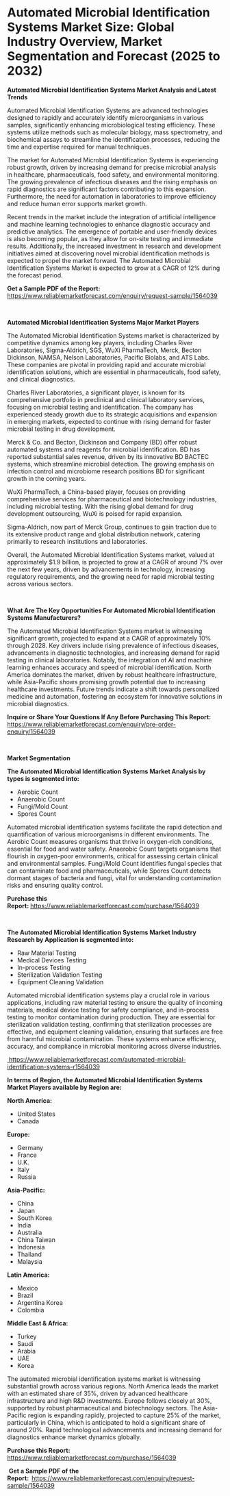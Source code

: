 <p><h1>Automated Microbial Identification Systems Market Size: Global Industry Overview, Market Segmentation and Forecast (2025 to 2032)</h1></p><p><strong>Automated Microbial Identification Systems Market Analysis and Latest Trends</strong></p>
<p><p>Automated Microbial Identification Systems are advanced technologies designed to rapidly and accurately identify microorganisms in various samples, significantly enhancing microbiological testing efficiency. These systems utilize methods such as molecular biology, mass spectrometry, and biochemical assays to streamline the identification processes, reducing the time and expertise required for manual techniques.</p><p>The market for Automated Microbial Identification Systems is experiencing robust growth, driven by increasing demand for precise microbial analysis in healthcare, pharmaceuticals, food safety, and environmental monitoring. The growing prevalence of infectious diseases and the rising emphasis on rapid diagnostics are significant factors contributing to this expansion. Furthermore, the need for automation in laboratories to improve efficiency and reduce human error supports market growth.</p><p>Recent trends in the market include the integration of artificial intelligence and machine learning technologies to enhance diagnostic accuracy and predictive analytics. The emergence of portable and user-friendly devices is also becoming popular, as they allow for on-site testing and immediate results. Additionally, the increased investment in research and development initiatives aimed at discovering novel microbial identification methods is expected to propel the market forward. The Automated Microbial Identification Systems Market is expected to grow at a CAGR of 12% during the forecast period.</p></p>
<p><strong>Get a Sample PDF of the Report:&nbsp;</strong> <a href="https://www.reliablemarketforecast.com/enquiry/request-sample/1564039?utm_campaign=2947&utm_medium=2&utm_source=Github&utm_content=ia&utm_term=14042025&utm_id=automated-microbial-identification-systems">https://www.reliablemarketforecast.com/enquiry/request-sample/1564039</a></p>
<p>&nbsp;</p>
<p><strong>Automated Microbial Identification Systems Major Market Players</strong></p>
<p><p>The Automated Microbial Identification Systems market is characterized by competitive dynamics among key players, including Charles River Laboratories, Sigma-Aldrich, SGS, WuXi PharmaTech, Merck, Becton Dickinson, NAMSA, Nelson Laboratories, Pacific Biolabs, and ATS Labs. These companies are pivotal in providing rapid and accurate microbial identification solutions, which are essential in pharmaceuticals, food safety, and clinical diagnostics.</p><p>Charles River Laboratories, a significant player, is known for its comprehensive portfolio in preclinical and clinical laboratory services, focusing on microbial testing and identification. The company has experienced steady growth due to its strategic acquisitions and expansion in emerging markets, expected to continue with rising demand for faster microbial testing in drug development.</p><p>Merck & Co. and Becton, Dickinson and Company (BD) offer robust automated systems and reagents for microbial identification. BD has reported substantial sales revenue, driven by its innovative BD BACTEC systems, which streamline microbial detection. The growing emphasis on infection control and microbiome research positions BD for significant growth in the coming years.</p><p>WuXi PharmaTech, a China-based player, focuses on providing comprehensive services for pharmaceutical and biotechnology industries, including microbial testing. With the rising global demand for drug development outsourcing, WuXi is poised for rapid expansion.</p><p>Sigma-Aldrich, now part of Merck Group, continues to gain traction due to its extensive product range and global distribution network, catering primarily to research institutions and laboratories.</p><p>Overall, the Automated Microbial Identification Systems market, valued at approximately $1.9 billion, is projected to grow at a CAGR of around 7% over the next few years, driven by advancements in technology, increasing regulatory requirements, and the growing need for rapid microbial testing across various sectors.</p></p>
<p>&nbsp;</p>
<p><strong>What Are The Key Opportunities For Automated Microbial Identification Systems Manufacturers?</strong></p>
<p><p>The Automated Microbial Identification Systems market is witnessing significant growth, projected to expand at a CAGR of approximately 10% through 2028. Key drivers include rising prevalence of infectious diseases, advancements in diagnostic technologies, and increasing demand for rapid testing in clinical laboratories. Notably, the integration of AI and machine learning enhances accuracy and speed of microbial identification. North America dominates the market, driven by robust healthcare infrastructure, while Asia-Pacific shows promising growth potential due to increasing healthcare investments. Future trends indicate a shift towards personalized medicine and automation, fostering an ecosystem for innovative solutions in microbial diagnostics.</p></p>
<p><strong>Inquire or Share Your Questions If Any Before Purchasing This Report:</strong> <a href="https://www.reliablemarketforecast.com/enquiry/pre-order-enquiry/1564039?utm_campaign=2947&utm_medium=2&utm_source=Github&utm_content=ia&utm_term=14042025&utm_id=automated-microbial-identification-systems">https://www.reliablemarketforecast.com/enquiry/pre-order-enquiry/1564039</a></p>
<p>&nbsp;</p>
<p><strong>Market Segmentation</strong></p>
<p><strong>The Automated Microbial Identification Systems Market Analysis by types is segmented into:</strong></p>
<p><ul><li>Aerobic Count</li><li>Anaerobic Count</li><li>Fungi/Mold Count</li><li>Spores Count</li></ul></p>
<p><p>Automated microbial identification systems facilitate the rapid detection and quantification of various microorganisms in different environments. The Aerobic Count measures organisms that thrive in oxygen-rich conditions, essential for food and water safety. Anaerobic Count targets organisms that flourish in oxygen-poor environments, critical for assessing certain clinical and environmental samples. Fungi/Mold Count identifies fungal species that can contaminate food and pharmaceuticals, while Spores Count detects dormant stages of bacteria and fungi, vital for understanding contamination risks and ensuring quality control.</p></p>
<p><strong>Purchase this Report:&nbsp;</strong><a href="https://www.reliablemarketforecast.com/purchase/1564039?utm_campaign=2947&utm_medium=2&utm_source=Github&utm_content=ia&utm_term=14042025&utm_id=automated-microbial-identification-systems">https://www.reliablemarketforecast.com/purchase/1564039</a></p>
<p>&nbsp;</p>
<p><strong>The Automated Microbial Identification Systems Market Industry Research by Application is segmented into:</strong></p>
<p><ul><li>Raw Material Testing</li><li>Medical Devices Testing</li><li>In-process Testing</li><li>Sterilization Validation Testing</li><li>Equipment Cleaning Validation</li></ul></p>
<p><p>Automated microbial identification systems play a crucial role in various applications, including raw material testing to ensure the quality of incoming materials, medical device testing for safety compliance, and in-process testing to monitor contamination during production. They are essential for sterilization validation testing, confirming that sterilization processes are effective, and equipment cleaning validation, ensuring that surfaces are free from harmful microbial contamination. These systems enhance efficiency, accuracy, and compliance in microbial monitoring across diverse industries.</p></p>
<p><a href="https://www.reliablemarketforecast.com/automated-microbial-identification-systems-r1564039?utm_campaign=2947&utm_medium=2&utm_source=Github&utm_content=ia&utm_term=14042025&utm_id=automated-microbial-identification-systems">&nbsp;https://www.reliablemarketforecast.com/automated-microbial-identification-systems-r1564039</a></p>
<p><strong>In terms of Region, the Automated Microbial Identification Systems Market Players available by Region are:</strong></p>
<p>
    <p> <strong> North America: </strong>
        <ul>
            <li>United States</li>
            <li>Canada</li>
        </ul>
        </p> 
    <p> <strong> Europe: </strong>
        <ul>
            <li>Germany</li>
            <li>France</li>
            <li>U.K.</li>
            <li>Italy</li>
            <li>Russia</li>
        </ul>
        </p> 
    <p> <strong> Asia-Pacific: </strong>
        <ul>
            <li>China</li>
            <li>Japan</li>
            <li>South Korea</li>
            <li>India</li>
            <li>Australia</li>
            <li>China Taiwan</li>
            <li>Indonesia</li>
            <li>Thailand</li>
            <li>Malaysia</li>
        </ul>
        </p> 
    <p> <strong> Latin America: </strong>
        <ul>
            <li>Mexico</li>
            <li>Brazil</li>
            <li>Argentina Korea</li>
            <li>Colombia</li>
        </ul>
        </p> 
    <p> <strong> Middle East & Africa: </strong>
        <ul>
            <li>Turkey</li>
            <li>Saudi</li>
            <li>Arabia</li>
            <li>UAE</li>
            <li>Korea</li>
        </ul>
    </p>
    </p>
<p><p>The automated microbial identification systems market is witnessing substantial growth across various regions. North America leads the market with an estimated share of 35%, driven by advanced healthcare infrastructure and high R&D investments. Europe follows closely at 30%, supported by robust pharmaceutical and biotechnology sectors. The Asia-Pacific region is expanding rapidly, projected to capture 25% of the market, particularly in China, which is anticipated to hold a significant share of around 20%. Rapid technological advancements and increasing demand for diagnostics enhance market dynamics globally.</p></p>
<p><strong>Purchase this Report: </strong><a href="https://www.reliablemarketforecast.com/purchase/1564039?utm_campaign=2947&utm_medium=2&utm_source=Github&utm_content=ia&utm_term=14042025&utm_id=automated-microbial-identification-systems">https://www.reliablemarketforecast.com/purchase/1564039</a></p>
<p>&nbsp;<strong>Get a Sample PDF of the Report:&nbsp;&nbsp;</strong><a href="https://www.reliablemarketforecast.com/enquiry/request-sample/1564039?utm_campaign=2947&utm_medium=2&utm_source=Github&utm_content=ia&utm_term=14042025&utm_id=automated-microbial-identification-systems">https://www.reliablemarketforecast.com/enquiry/request-sample/1564039</a></p>
<p><strong></strong></p>
<p><p></p><p></p><p></p></p>